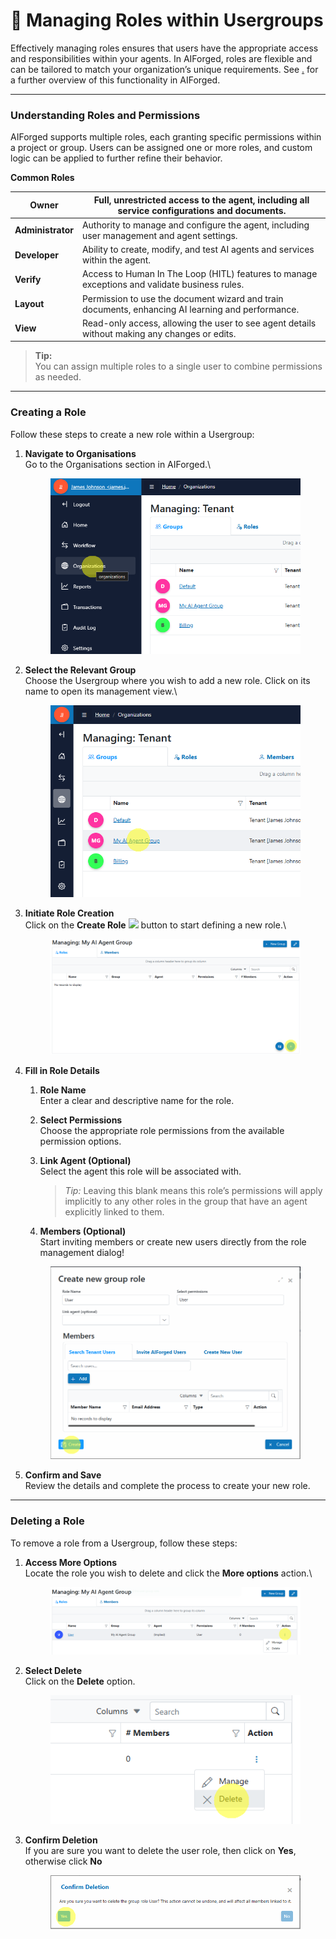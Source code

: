 # 📏 Managing Roles within Usergroups

Effectively managing roles ensures that users have the appropriate access and responsibilities within your agents. In AIForged, roles are flexible and can be tailored to match your organization’s unique requirements. See [.](./ "mention") for a further overview of this functionality in AIForged.

***

### Understanding Roles and Permissions

AIForged supports multiple roles, each granting specific permissions within a project or group. Users can be assigned one or more roles, and custom logic can be applied to further refine their behavior.

**Common Roles**

| **Owner**         | Full, unrestricted access to the agent, including all service configurations and documents.       |
| ----------------- | ------------------------------------------------------------------------------------------------- |
| **Administrator** | Authority to manage and configure the agent, including user management and agent settings.        |
| **Developer**     | Ability to create, modify, and test AI agents and services within the agent.                      |
| **Verify**        | Access to Human In The Loop (HITL) features to manage exceptions and validate business rules.     |
| **Layout**        | Permission to use the document wizard and train documents, enhancing AI learning and performance. |
| **View**          | Read-only access, allowing the user to see agent details without making any changes or edits.     |

> **Tip:**\
> You can assign multiple roles to a single user to combine permissions as needed.

***

### Creating a Role

Follow these steps to create a new role within a Usergroup:

1.  **Navigate to Organisations**\
    Go to the Organisations section in AIForged.\


    <div align="left"><figure><img src="../assets/image (89).png" alt=""><figcaption></figcaption></figure></div>
2.  **Select the Relevant Group**\
    Choose the Usergroup where you wish to add a new role. Click on its name to open its management view.\


    <div align="left"><figure><img src="../assets/image (90).png" alt=""><figcaption></figcaption></figure></div>
3.  **Initiate Role Creation**\
    Click on the **Create Role** ![](<../.gitbook/assets/image (91).png>) button to start defining a new role.\


    <figure><img src="../assets/image (92).png" alt=""><figcaption></figcaption></figure>
4.  **Fill in Role Details**

    1. **Role Name**\
       Enter a clear and descriptive name for the role.
    2. **Select Permissions**\
       Choose the appropriate role permissions from the available permission options.
    3.  **Link Agent (Optional)**\
        Select the agent this role will be associated with.

        > _Tip:_ Leaving this blank means this role’s permissions will apply implicitly to any other roles in the group that have an agent explicitly linked to them.
    4. **Members (Optional)**\
       Start inviting members or create new users directly from the role management dialog!

    <div align="left"><figure><img src="../assets/image (94).png" alt=""><figcaption></figcaption></figure></div>
5. **Confirm and Save**\
   Review the details and complete the process to create your new role.

***

### Deleting a Role

To remove a role from a Usergroup, follow these steps:

1.  **Access More Options**\
    Locate the role you wish to delete and click the **More options** action.\


    <figure><img src="../assets/image (95).png" alt=""><figcaption></figcaption></figure>
2.  **Select Delete**\
    Click on the **Delete** option.

    <div align="left"><figure><img src="../assets/image (96).png" alt=""><figcaption></figcaption></figure></div>


3.  **Confirm Deletion**\
    If you are sure you want to delete the user role, then click on **Yes**, otherwise click **No**

    <figure><img src="../assets/image (97).png" alt=""><figcaption></figcaption></figure>

